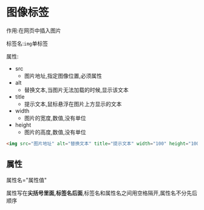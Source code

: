 # 图像标签

作用:在网页中插入图片

标签名:`img`单标签

属性:

* src
  * 图片地址,指定图像位置,必须属性
* alt
  * 替换文本,当图片无法加载的时候,显示该文本
* title
  * 提示文本,鼠标悬浮在图片上方显示的文本
* width
  * 图片的宽度,数值,没有单位
* height
  * 图片的高度,数值,没有单位

```html
<img src="图片地址" alt="替换文本" title="提示文本" width="100" height="100">
```

## 属性

属性名="属性值"

属性写在**尖括号里面,标签名后面**,标签名和属性名之间用空格隔开,属性名不分先后顺序